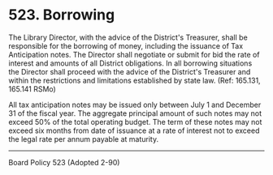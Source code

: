 # 523. Borrowing

The Library Director, with the advice of the District's Treasurer, shall be responsible for the borrowing of money, including the issuance of Tax Anticipation notes. The Director shall negotiate or submit for bid the rate of interest and amounts of all District obligations. In all borrowing situations the Director shall proceed with the advice of the District's Treasurer and within the restrictions and limitations established by state law. (Ref: 165.131, 165.141 RSMo)

All tax anticipation notes may be issued only between July 1 and December 31 of the fiscal year. The aggregate principal amount of such notes may not exceed 50% of the total operating budget. The term of these notes may not exceed six months from date of issuance at a rate of interest not to exceed the legal rate per annum payable at maturity.

---

Board Policy 523 (Adopted 2-90)
